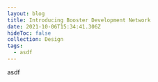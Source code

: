 ```yaml
---
layout: blog
title: Introducing Booster Development Network
date: 2021-10-06T15:34:41.306Z
hideToc: false
collection: Design
tags:
  - asdf
---
```

asdf